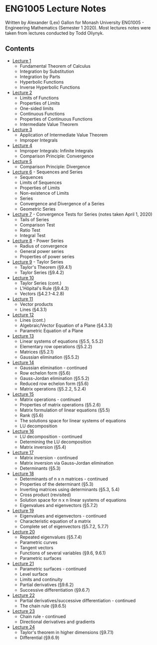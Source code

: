# ENG1005 Lecture Notes
Written by Alexander (Lex) Gallon for Monash University ENG1005 - Engineering Mathematics (Semester 1 2020). Most lectures notes were taken from lectures conducted by Todd Oliynyk.

## Contents
- [Lecture 1](<Lecture 01/Week 1 Lecture 1 notes.docx>)
  - Fundamental Theorem of Calculus
  - Integration by Substitution
  - Integration by Parts
  - Hyperbolic Functions
  - Inverse Hyperbolic Functions
- [Lecture 2](<Lecture 02/Week 1 Lecture 2 notes.docx>)
  - Limits of Functions
  - Properties of Limits
  - One-sided limits
  - Continuous Functions
  - Properties of Continuous Functions
  - Intermediate Value Theorem
- [Lecture 3](<Lecture 03/Week 1 Lecture 3 notes.docx>)
  - Application of Intermediate Value Theorem
  - Improper Integrals
- [Lecture 4](<Lecture 04/lecture04_notes.pdf>)
  - Improper Integrals: Infinite Integrals
  - Comparison Principle: Convergence
- [Lecture 5](<Lecture 05/lecture05_notes.pdf>)
  - Comparison Principle: Divergence
- [Lecture 6](<Lecture 06/lecture06_notes.pdf>) - Sequences and Series
  - Sequences
  - Limits of Sequences
  - Properties of Limits
  - Non-existence of Limits
  - Series
  - Convergence and Divergence of a Series
  - Geometric Series
- [Lecture 7](<Lecture 07/lecture07_notes.pdf>) - Convergence Tests for Series (notes taken April 1, 2020)
  - Tails of Series
  - Comparison Test
  - Ratio Test
  - Integral Test
- [Lecture 8](<Lecture 08/lecture08_notes.pdf>) - Power Series
  - Radius of convergence
  - General power series
  - Properties of power series
- [Lecture 9](<Lecture 09/lecture09_notes.pdf>) - Taylor Series
  - Taylor's Theorem (§9.4.1)
  - Taylor Series (§9.4.2)
- [Lecture 10](<Lecture 10/lecture10_notes.pdf>)
  - Taylor Series (cont.)
  - L'Hôpital's Rule (§9.4.3)
  - Vectors (§4.2.1-4.2.8)
- [Lecture 11](<Lecture 11/lecture11_notes.pdf>)
  - Vector products
  - Lines (§4.3.1)
- [Lecture 12](<Lecture 12/lecture12_notes.pdf>)
  - Lines (cont.)
  - Algebraic/Vector Equation of a Plane (§4.3.3)
  - Parametric Equation of a Plane
- [Lecture 13](<Lecture 13/lecture13_notes.pdf>)
  - Linear systems of equations (§5.5, 5.5.2)
  - Elementary row operations (§5.2.2)
  - Matrices (§5.2.1)
  - Gaussian elimination (§5.5.2)
- [Lecture 14](<Lecture 14/lecture14_notes.pdf>)
  - Gaussian elimination - continued
  - Row echelon form (§5.6)
  - Gauss-Jordan elimination (§5.5.2)
  - Reduced row echelon form (§5.6)
  - Matrix operations (§5.2.2, 5.2.4)
- [Lecture 15](<Lecture 15/lecture15_notes.pdf>)
  - Matrix operations - continued
  - Properties of matrix operations (§5.2.6)
  - Matrix formulation of linear equations (§5.5)
  - Rank (§5.6)
  - The solutions space for linear systems of equations
  - LU decomposition
- [Lecture 16](<Lecture 16/lecture16_notes.pdf>)
  - LU decomposition - continued
  - Determining the LU decomposition
  - Matrix inversion (§5.4)
- [Lecture 17](<Lecture 17/lecture17_notes.pdf>)
  - Matrix inversion - continued
  - Matrix inversion via Gauss-Jordan elimination
  - Determinants (§5.3)
- [Lecture 18](<Lecture 18/lecture18_notes.pdf>)
  - Determinants of n x n matrices - continued
  - Properties of the determinant (§5.3)
  - Inverting matrices using determinants (§5.3, 5.4)
  - Cross product (revisited)
  - Solution space for n x n linear systems of equations
  - Eigenvalues and eigenvectors (§5.7.2)
- [Lecture 19](<Lecture 19/lecture19_notes.pdf>)
  - Eigenvalues and eigenvectors - continued
  - Characteristic equation of a matrix
  - Complete set of eigenvectors (§5.7.2, 5.7.7)
- [Lecture 20](<Lecture 20/lecture20_notes.pdf>)
  - Repeated eigenvalues (§5.7.4)
  - Parametric curves
  - Tangent vectors
  - Functions of several variables (§9.6, 9.6.1)
  - Parametric surfaces
- [Lecture 21](<Lecture 21/lecture21_notes.pdf>)
  - Parametric surfaces - continued
  - Level surface
  - Limits and continuity
  - Partial derivatives (§9.6.2)
  - Successive differentiation (§9.6.7)
- [Lecture 22](<Lecture 22/lecture22_notes.pdf>)
  - Partial derivatives/successive differentiation - continued
  - The chain rule (§9.6.5)
- [Lecture 23](<Lecture 23/lecture23_notes.pdf>)
  - Chain rule - continued
  - Directional derivatives and gradients 
- [Lecture 24](<Lecture 24/lecture24_notes.pdf>)
  - Taylor's theorem in higher dimensions (§9.7.1)
  - Differential (§9.6.9)